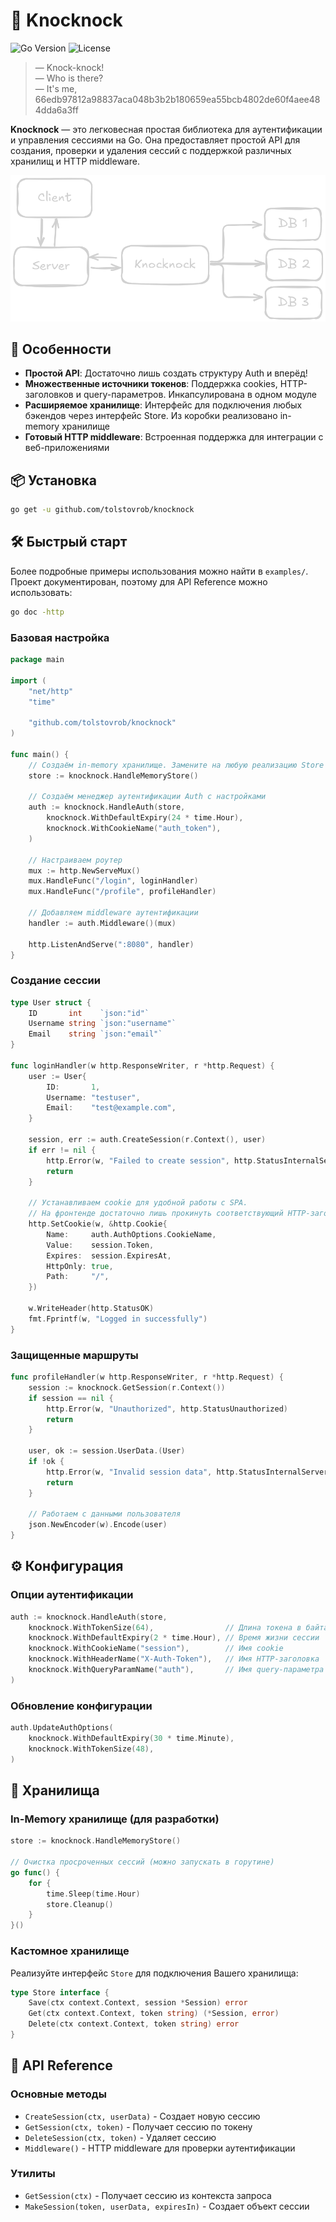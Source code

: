 # 🔐 Knocknock

![Go Version](https://img.shields.io/badge/Go-1.25.2+-blue.svg)
![License](https://img.shields.io/badge/license-GLWT-green.svg)

> &mdash; Knock-knock! <br />
> &mdash; Who is there? <br />
> &mdash; It's me, 66edb97812a98837aca048b3b2b180659ea55bcb4802de60f4aee484dda6a3ff

**Knocknock** &mdash; это легковесная простая библиотека для аутентификации и управления сессиями на Go. Она предоставляет простой API для создания, проверки и удаления сессий с поддержкой различных хранилищ и HTTP middleware.

![Архитектура Knocknock](docs/architecture.png)

## 🚀 Особенности

- **Простой API**: Достаточно лишь создать структуру Auth и вперёд!
- **Множественные источники токенов**: Поддержка cookies, HTTP-заголовков и query-параметров. Инкапсулирована в одном модуле
- **Расширяемое хранилище**: Интерфейс для подключения любых бэкендов через интерфейс Store. Из коробки реализовано in-memory хранилище
- **Готовый HTTP middleware**: Встроенная поддержка для интеграции с веб-приложениями

## 📦 Установка

```sh
go get -u github.com/tolstovrob/knocknock
```

## 🛠️ Быстрый старт

Более подробные примеры использования можно найти в `examples/`. Проект документирован, поэтому для API Reference можно использовать:

```sh
go doc -http
```

### Базовая настройка

```go
package main

import (
    "net/http"
    "time"
    
    "github.com/tolstovrob/knocknock"
)

func main() {
    // Создаём in-memory хранилище. Замените на любую реализацию Store
    store := knocknock.HandleMemoryStore()
    
    // Создаём менеджер аутентификации Auth с настройками
    auth := knocknock.HandleAuth(store,
        knocknock.WithDefaultExpiry(24 * time.Hour),
        knocknock.WithCookieName("auth_token"),
    )
    
    // Настраиваем роутер
    mux := http.NewServeMux()
    mux.HandleFunc("/login", loginHandler)
    mux.HandleFunc("/profile", profileHandler)
    
    // Добавляем middleware аутентификации
    handler := auth.Middleware()(mux)
    
    http.ListenAndServe(":8080", handler)
}
```

### Создание сессии

```go
type User struct {
    ID       int    `json:"id"`
    Username string `json:"username"`
    Email    string `json:"email"`
}

func loginHandler(w http.ResponseWriter, r *http.Request) {
    user := User{
        ID:       1,
        Username: "testuser",
        Email:    "test@example.com",
    }
    
    session, err := auth.CreateSession(r.Context(), user)
    if err != nil {
        http.Error(w, "Failed to create session", http.StatusInternalServerError)
        return
    }
    
    // Устанавливаем cookie для удобной работы с SPA.
    // На фронтенде достаточно лишь прокинуть соответствующий HTTP-заголовок
    http.SetCookie(w, &http.Cookie{
        Name:     auth.AuthOptions.CookieName,
        Value:    session.Token,
        Expires:  session.ExpiresAt,
        HttpOnly: true,
        Path:     "/",
    })
    
    w.WriteHeader(http.StatusOK)
    fmt.Fprintf(w, "Logged in successfully")
}
```

### Защищенные маршруты

```go
func profileHandler(w http.ResponseWriter, r *http.Request) {
    session := knocknock.GetSession(r.Context())
    if session == nil {
        http.Error(w, "Unauthorized", http.StatusUnauthorized)
        return
    }
    
    user, ok := session.UserData.(User)
    if !ok {
        http.Error(w, "Invalid session data", http.StatusInternalServerError)
        return
    }
    
    // Работаем с данными пользователя
    json.NewEncoder(w).Encode(user)
}
```

## ⚙️ Конфигурация

### Опции аутентификации

```go
auth := knocknock.HandleAuth(store,
    knocknock.WithTokenSize(64),                // Длина токена в байтах
    knocknock.WithDefaultExpiry(2 * time.Hour), // Время жизни сессии
    knocknock.WithCookieName("session"),        // Имя cookie
    knocknock.WithHeaderName("X-Auth-Token"),   // Имя HTTP-заголовка
    knocknock.WithQueryParamName("auth"),       // Имя query-параметра
)
```

### Обновление конфигурации

```go
auth.UpdateAuthOptions(
    knocknock.WithDefaultExpiry(30 * time.Minute),
    knocknock.WithTokenSize(48),
)
```

## 💾 Хранилища

### In-Memory хранилище (для разработки)

```go
store := knocknock.HandleMemoryStore()

// Очистка просроченных сессий (можно запускать в горутине)
go func() {
    for {
        time.Sleep(time.Hour)
        store.Cleanup()
    }
}()
```

### Кастомное хранилище

Реализуйте интерфейс `Store` для подключения Вашего хранилища:

```go
type Store interface {
    Save(ctx context.Context, session *Session) error
    Get(ctx context.Context, token string) (*Session, error)
    Delete(ctx context.Context, token string) error
}
```

## 🔧 API Reference

### Основные методы

- `CreateSession(ctx, userData)` - Создает новую сессию
- `GetSession(ctx, token)` - Получает сессию по токену
- `DeleteSession(ctx, token)` - Удаляет сессию
- `Middleware()` - HTTP middleware для проверки аутентификации

### Утилиты

- `GetSession(ctx)` - Получает сессию из контекста запроса
- `MakeSession(token, userData, expiresIn)` - Создает объект сессии
